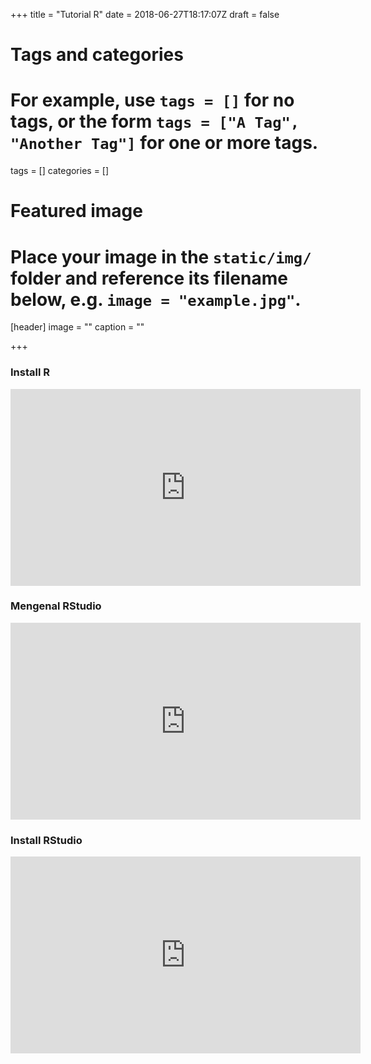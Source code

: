 +++
title = "Tutorial R"
date = 2018-06-27T18:17:07Z
draft = false

# Tags and categories
# For example, use `tags = []` for no tags, or the form `tags = ["A Tag", "Another Tag"]` for one or more tags.
tags = []
categories = []

# Featured image
# Place your image in the `static/img/` folder and reference its filename below, e.g. `image = "example.jpg"`.
[header]
image = ""
caption = ""

+++

### Install R
<iframe width="560" height="315" src="https://www.youtube.com/embed/0u8r_DtxXIs" frameborder="0" allow="autoplay; encrypted-media" allowfullscreen></iframe>

### Mengenal RStudio
<iframe width="560" height="315" src="https://www.youtube.com/embed/UcqVCXIm46Y" frameborder="0" allow="autoplay; encrypted-media" allowfullscreen></iframe>

### Install RStudio
<iframe width="560" height="315" src="https://www.youtube.com/embed/fWFo9LVHJxE" frameborder="0" allow="autoplay; encrypted-media" allowfullscreen></iframe>